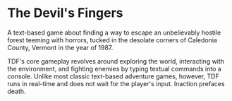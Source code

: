 # The Devil's Fingers 

A text-based game about finding a way to escape an unbelievably hostile forest teeming with horrors, tucked in the desolate corners of Caledonia County, Vermont in the year of 1987.
	
TDF's core gameplay revolves around exploring the world, interacting with the environment, and fighting enemies by typing textual commands into a console. Unlike most classic text-based adventure games, however, TDF runs in real-time and does not wait for the player's input. Inaction prefaces death.
